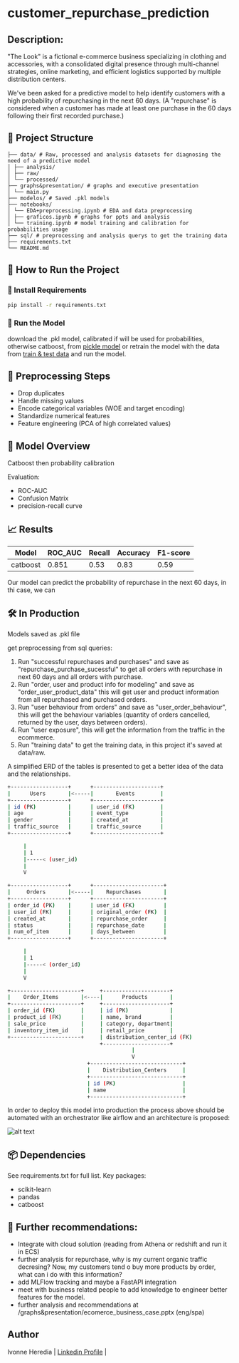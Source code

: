 # customer_repurchase_prediction

## Description:
"The Look" is a fictional e-commerce business specializing in clothing and accessories, with a consolidated digital presence through multi-channel strategies, online marketing, and efficient logistics supported by multiple distribution centers.

We've been asked for a predictive model to help identify customers with a high probability of repurchasing in the next 60 days. (A "repurchase" is considered when a customer has made at least one purchase in the 60 days following their first recorded purchase.)


## 📁 Project Structure
```text
├── data/ # Raw, processed and analysis datasets for diagnosing the need of a predictive model
│ ├── analysis/
│ ├── raw/
│ └── processed/
├── graphs&presentation/ # graphs and executive presentation
│ └── main.py
├── modelos/ # Saved .pkl models
├── notebooks/
│ └── EDA+preprocessing.ipynb # EDA and data preprocessing
│ ├── graficos.ipynb # graphs for ppts and analysis
│ └── training.ipynb # model training and calibration for probabilities usage
├── sql/ # preprocessing and analysis querys to get the training data 
├── requirements.txt
└── README.md
```
## 🚀 How to Run the Project

### 🔧 Install Requirements

```bash
pip install -r requirements.txt

```
### 🧪 Run the Model
download the .pkl model, calibrated if will be used for probabilities, otherwise catboost, from [pickle model](https://drive.google.com/drive/folders/168H3YE6BwK2fZy_NXEJYEa3Q5WWgYdKE?usp=sharing) or retrain the model with the data from [train & test data](https://drive.google.com/drive/folders/1u5hVVOqiszFm7tSr34JFQFmJXSutvvZg?usp=sharing) and run the model.

## 🧹 Preprocessing Steps
- Drop duplicates
- Handle missing values
- Encode categorical variables (WOE and target encoding)
- Standardize numerical features
- Feature engineering (PCA of high correlated values)

## 🧠 Model Overview
Catboost then probability calibration

Evaluation:
- ROC-AUC
- Confusion Matrix
- precision-recall curve

## 📈 Results
| Model              | ROC_AUC   | Recall | Accuracy | F1-score |
| ------------------ | --------- | ------ | -------- | -------- |
| catboost           | 0.851     | 0.53   |   0.83   |   0.59   |

Our model can predict the probability of repurchase in the next 60 days, in thi case, we can 
## 🛠 In Production

Models saved as .pkl file

get preprocessing from sql queries:
1. Run "successful repurchases and purchases" and save as "repurchase_purchase_sucessful" to get all orders with repurchase in next 60 days and all orders with purchase.
2. Run "order, user and product info for modeling" and save as "order_user_product_data" this will get user and product information from all repurchased and purchased orders. 
3. Run "user behaviour from orders" and save as "user_order_behaviour", this will get the behaviour variables (quantity of orders cancelled, returned by the user, days between orders).
4. Run "user exposure", this will get the information from the traffic in the ecommerce.
5. Run "training data" to get the training data, in this project it's saved at data/raw.

A simplified ERD of the tables is presented to get a better idea of the data and the relationships.

```bash
+------------------+      +---------------------+
|      Users       |<-----|       Events        |
+------------------+      +---------------------+
| id (PK)          |      | user_id (FK)        |
| age              |      | event_type          |
| gender           |      | created_at          |
| traffic_source   |      | traffic_source      |
+------------------+      +---------------------+

     |
     | 1
     |-----< (user_id)
     |
     V

+------------------+      +----------------------+
|     Orders       |<-----|    Repurchases       |
+------------------+      +----------------------+
| order_id (PK)    |      | user_id (FK)         |
| user_id (FK)     |      | original_order (FK)  |
| created_at       |      | repurchase_order     |
| status           |      | repurchase_date      |
| num_of_item      |      | days_between         |
+------------------+      +----------------------+

     |
     | 1
     |-----< (order_id)
     |
     V

+----------------------+     +---------------------+
|    Order_Items       |<----|      Products       |
+----------------------+     +---------------------+
| order_id (FK)        |     | id (PK)             |
| product_id (FK)      |     | name, brand         |
| sale_price           |     | category, department|
| inventory_item_id    |     | retail_price        |
+----------------------+     | distribution_center_id (FK)
                             +---------------------+
                                       |
                                       V
                         +-----------------------------+
                         |    Distribution_Centers     |
                         +-----------------------------+
                         | id (PK)                     |
                         | name                        |
                         +-----------------------------+
```

In order to deploy this model into production the process above should be automated with an orchestrator like airflow and an architecture is proposed:

![alt text](graphs&presentation/neoConsulting.png)

## 📦 Dependencies
See requirements.txt for full list. Key packages:
- scikit-learn
- pandas
- catboost

## 📌 Further recommendations:
- Integrate with cloud solution (reading from Athena or redshift and run it in ECS)
- further analysis for repurchase, why is my current organic traffic decresing? Now, my customers tend o buy more products by order, what can i do with this information?
- add MLFlow tracking and maybe a FastAPI integration
- meet with business related people to add knowledge to engineer better features for the model.
- further analysis and recommendations at /graphs&presentation/ecomerce_business_case.pptx (eng/spa)
## Author
Ivonne Heredia | [Linkedin Profile](https://www.linkedin.com/in/ivonne-heredia/) |



